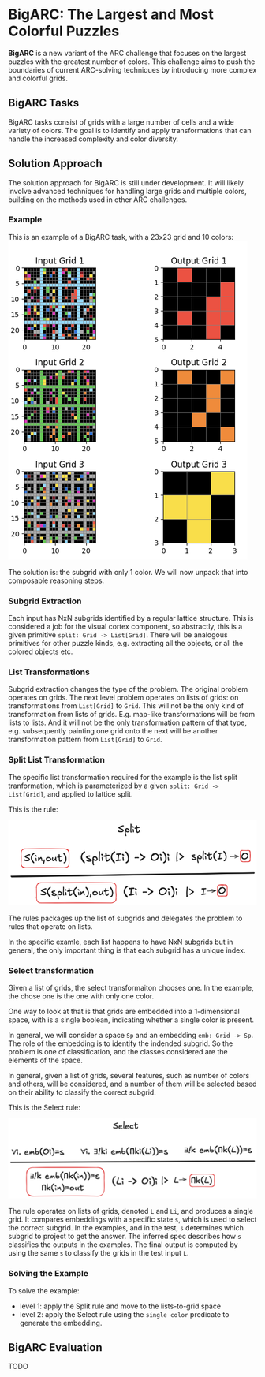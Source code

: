 
# BigARC: The Largest and Most Colorful Puzzles

**BigARC** is a new variant of the ARC challenge that focuses on the largest puzzles with the greatest number of colors. This challenge aims to push the boundaries of current ARC-solving techniques by introducing more complex and colorful grids.

## BigARC Tasks

BigARC tasks consist of grids with a large number of cells and a wide variety of colors. The goal is to identify and apply transformations that can handle the increased complexity and color diversity.

## Solution Approach

The solution approach for BigARC is still under development. It will likely involve advanced techniques for handling large grids and multiple colors, building on the methods used in other ARC challenges.

### Example

This is an example of a BigARC task, with a 23x23 grid and 10 colors:
![bigarc-example](images/bigarc-example.png)

The solution is: the subgrid with only 1 color.
We will now unpack that into composable reasoning steps.

### Subgrid Extraction

Each input has NxN subgrids identified by a regular lattice structure.
This is considered a job for the visual cortex component, so abstractly, this is a given primitive `split: Grid -> List[Grid]`.
There will be analogous primitives for other puzzle kinds, e.g. extracting all the objects, or all the colored objects etc.

### List Transformations

Subgrid extraction changes the type of the problem. The original problem operates on grids.
The next level problem operates on lists of grids: on transformations from `List[Grid]` to `Grid`.
This will not be the only kind of transformation from lists of grids. E.g. map-like transformations will be from lists to lists.
And it will not be the only transformation pattern of that type, e.g. subsequently painting one grid onto the next will be another transformation pattern from `List[Grid]` to `Grid`.

### Split List Transformation

The specific list transformation required for the example is the list split tranformation, which is parameterized by a given `split: Grid -> List[Grid]`, and applied to lattice split.

This is the rule:

![split-rule](images/split-rule.png)


The rules packages up the list of subgrids and delegates the problem to rules that operate on lists.

In the specific examle, each list happens to have NxN subgrids but in general, the only important thing is that each subgrid has a unique index.


### Select transformation

Given a list of grids, the select transformaiton chooses one.
In the example, the chose one is the one with only one color.

One way to look at that is that grids are embedded into a 1-dimensional space, with is a single boolean, indicating whether a single color is present.

In general, we will consider a space `Sp` and an embedding `emb: Grid -> Sp`. The role of the embedding is to identify the indended subgrid. So the problem is one of classification, and the classes considered are the elements of the space.

In general, given a list of grids, several features, such as number of colors and others, will be considered, and a number of them will be selected based on their ability to classify the correct subgrid.

This is the Select rule:

![select-rule](images/select-rule.png)

The rule operates on lists of grids, denoted `L` and `Li`, and produces a single grid.
It compares embeddings with a specific state `s`, which is used to select the correct subgrid.
In the examples, and in the test, `s` determines which subgrid to project to get the answer.
The inferred spec describes how `s` classifies the outputs in the examples.
The final output is computed by using the same `s` to classify the grids in the test input `L`.


### Solving the Example

To solve the example:
- level 1: apply the Split rule and move to the lists-to-grid space
- level 2: apply the Select rule using the `single color` predicate to generate the embedding.


## BigARC Evaluation

TODO
